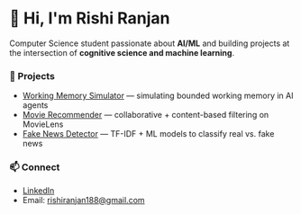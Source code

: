 # 👋 Hi, I'm Rishi Ranjan

Computer Science student passionate about **AI/ML** and building projects at the intersection of **cognitive science and machine learning**.

### 🔬 Projects
- [Working Memory Simulator](https://github.com/your-link) — simulating bounded working memory in AI agents  
- [Movie Recommender](https://github.com/your-link) — collaborative + content-based filtering on MovieLens  
- [Fake News Detector](https://github.com/your-link) — TF-IDF + ML models to classify real vs. fake news  

### 📫 Connect
- [LinkedIn](https://www.linkedin.com/in/rishi-ranjan-010a3423a/)  
- Email: rishiranjan188@gmail.com  
